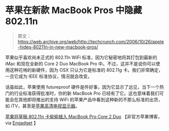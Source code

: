 # 苹果在新款 MacBook Pros  中隐藏 802.11n

> 原文：<https://web.archive.org/web/http://techcrunch.com/2006/10/26/apple-hides-80211n-in-new-macbook-pros/>

苹果似乎喜欢尚未正式的 802.11n WiFi 标准，因为它秘密地将其打包到最新的 iMac 和现在全新的 Core 2 Duo MacBook Pro 中。不过，这并不是说你可以使用这种花哨的新硬件，因为 OSX 只认为它是标准的 802.11g 卡。我们非常确定，一旦它成为 IEEE 标准协议，情况就会改变。

话虽如此，苹果使用 futureproof 硬件是件好事，因为它显示了远见，当下一个热门的行业标准获得批准时，你的新 MacBook Pro 已经有了它。这也意味着我们可能会在其他即将推出的支持 WiFi 的苹果产品中看到这种新的不那么标准的出货，如 iTV，甚至是[苹果高清电视显示器](https://web.archive.org/web/20160513001559/http://crunchgear.com/2006/10/24/apple-rumors-round-5253-iphone-evidence-and-giant-ass-tvs/)。

[苹果将草稿 802.11n 卡偷偷植入 MacBook Pro Core 2 Duo](https://web.archive.org/web/20160513001559/http://www.tuaw.com/2006/10/26/apple-sneaks-draft-802-11n-card-into-macbook-pro-core-2-duo/) 【非官方苹果博客，via [Engadget](https://web.archive.org/web/20160513001559/http://www.engadget.com/2006/10/26/macbook-pros-also-shipping-with-secret-draft-n-cards/) 】